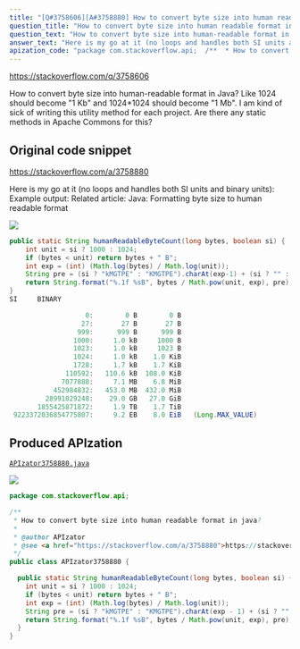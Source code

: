 ```yaml
---
title: "[Q#3758606][A#3758880] How to convert byte size into human readable format in java?"
question_title: "How to convert byte size into human readable format in java?"
question_text: "How to convert byte size into human-readable format in Java? Like 1024 should become \"1 Kb\" and 1024*1024 should become \"1 Mb\". I am kind of sick of writing this utility method for each project. Are there any static methods in Apache Commons for this?"
answer_text: "Here is my go at it (no loops and handles both SI units and binary units): Example output: Related article: Java: Formatting byte size to human readable format"
apization_code: "package com.stackoverflow.api;  /**  * How to convert byte size into human readable format in java?  *  * @author APIzator  * @see <a href=\"https://stackoverflow.com/a/3758880\">https://stackoverflow.com/a/3758880</a>  */ public class APIzator3758880 {    public static String humanReadableByteCount(long bytes, boolean si) {     int unit = si ? 1000 : 1024;     if (bytes < unit) return bytes + \" B\";     int exp = (int) (Math.log(bytes) / Math.log(unit));     String pre = (si ? \"kMGTPE\" : \"KMGTPE\").charAt(exp - 1) + (si ? \"\" : \"i\");     return String.format(\"%.1f %sB\", bytes / Math.pow(unit, exp), pre);   } }"
---
```


https://stackoverflow.com/q/3758606

How to convert byte size into human-readable format in Java? Like 1024 should become &quot;1 Kb&quot; and 1024*1024 should become &quot;1 Mb&quot;.
I am kind of sick of writing this utility method for each project. Are there any static methods in Apache Commons for this?



## Original code snippet

https://stackoverflow.com/a/3758880

Here is my go at it (no loops and handles both SI units and binary units):
Example output:
Related article: Java: Formatting byte size to human readable format

<div class="code-logo"><img src="/stackoverflow.png" /></div>

```java
public static String humanReadableByteCount(long bytes, boolean si) {
    int unit = si ? 1000 : 1024;
    if (bytes < unit) return bytes + " B";
    int exp = (int) (Math.log(bytes) / Math.log(unit));
    String pre = (si ? "kMGTPE" : "KMGTPE").charAt(exp-1) + (si ? "" : "i");
    return String.format("%.1f %sB", bytes / Math.pow(unit, exp), pre);
}
SI     BINARY

                   0:        0 B        0 B
                  27:       27 B       27 B
                 999:      999 B      999 B
                1000:     1.0 kB     1000 B
                1023:     1.0 kB     1023 B
                1024:     1.0 kB    1.0 KiB
                1728:     1.7 kB    1.7 KiB
              110592:   110.6 kB  108.0 KiB
             7077888:     7.1 MB    6.8 MiB
           452984832:   453.0 MB  432.0 MiB
         28991029248:    29.0 GB   27.0 GiB
       1855425871872:     1.9 TB    1.7 TiB
 9223372036854775807:     9.2 EB    8.0 EiB   (Long.MAX_VALUE)
```

## Produced APIzation

[`APIzator3758880.java`](https://github.com/pasqualesalza/apization/raw/main/data/search/APIzator3758880.java)

<div class="code-logo"><img src="/apizator.png" /></div>

```java
package com.stackoverflow.api;

/**
 * How to convert byte size into human readable format in java?
 *
 * @author APIzator
 * @see <a href="https://stackoverflow.com/a/3758880">https://stackoverflow.com/a/3758880</a>
 */
public class APIzator3758880 {

  public static String humanReadableByteCount(long bytes, boolean si) {
    int unit = si ? 1000 : 1024;
    if (bytes < unit) return bytes + " B";
    int exp = (int) (Math.log(bytes) / Math.log(unit));
    String pre = (si ? "kMGTPE" : "KMGTPE").charAt(exp - 1) + (si ? "" : "i");
    return String.format("%.1f %sB", bytes / Math.pow(unit, exp), pre);
  }
}

```